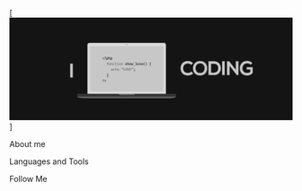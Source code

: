 [![Header](https://github.com/SG087/SG087/blob/main/assets/wallpaperflare-cropped.jpg)]

About me

Languages and Tools

Follow Me